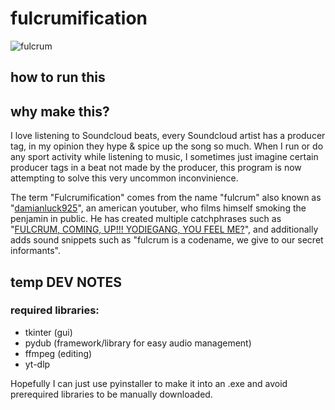 <h1>fulcrumification</h1>

![fulcrum](https://github.com/VenroyDEV/fulcrumification/assets/64047882/ba4216a1-04d3-4a8a-9322-47f87fd032ac)

## how to run this </br>






## why make this? </br>
I love listening to Soundcloud beats, every Soundcloud artist has a producer tag, in my opinion they hype & spice up the song so much.
When I run or do any sport activity while listening to music, I sometimes just imagine certain producer tags in a beat not made by the producer, this program is now attempting to solve this very uncommon inconvinience.

The term "Fulcrumification" comes from the name "fulcrum" also known as "[damianluck925](https://www.youtube.com/@damianluck925)", an american youtuber, who films himself smoking the penjamin in public.
He has created multiple catchphrases such as "[FULCRUM, COMING, UP!!! YODIEGANG, YOU FEEL ME?](https://www.urbandictionary.com/define.php?term=FULCRUM)", and additionally adds sound snippets such as "fulcrum is a codename, we give to our secret informants".


## temp DEV NOTES </br>

<h3>required libraries: </h3> 

- tkinter (gui)
- pydub (framework/library for easy audio management)
- ffmpeg (editing)
- yt-dlp

Hopefully I can just use pyinstaller to make it into an .exe and avoid prerequired libraries to be manually downloaded.
